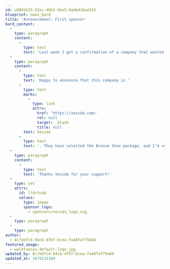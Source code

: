 ```yaml
---
id: a9891b25-52ec-46b1-9ee5-0adb416ae542
blueprint: news_bard
title: 'Announcement: First sponsor'
bard_content:
  -
    type: paragraph
    content:
      -
        type: text
        text: 'Last week I got a confirmation of a company that wanted to sponsor me for my adventure and fundraiser Walk To WordCamp Europe in Berlin.'
  -
    type: paragraph
    content:
      -
        type: text
        text: 'Happy to announce that this company is '
      -
        type: text
        marks:
          -
            type: link
            attrs:
              href: 'https://vevida.com/'
              rel: null
              target: _blank
              title: null
        text: Vevida
      -
        type: text
        text: '. They have selected the Bronze Shoe package, and I’m very proud to have them as the first sponsor.'
  -
    type: paragraph
    content:
      -
        type: text
        text: 'Thanks Vevida for your support!'
  -
    type: set
    attrs:
      id: lfdr5cwb
      values:
        type: image
        sponsor_logo:
          - sponsors/vevida_logo.svg
  -
    type: paragraph
  -
    type: paragraph
author:
  - 8c7ebfc4-94cb-4f6f-bcea-fa48faf79a68
featured_image:
  - walktowceu-default-logo.jpg
updated_by: 8c7ebfc4-94cb-4f6f-bcea-fa48faf79a68
updated_at: 1679131169
---
```

